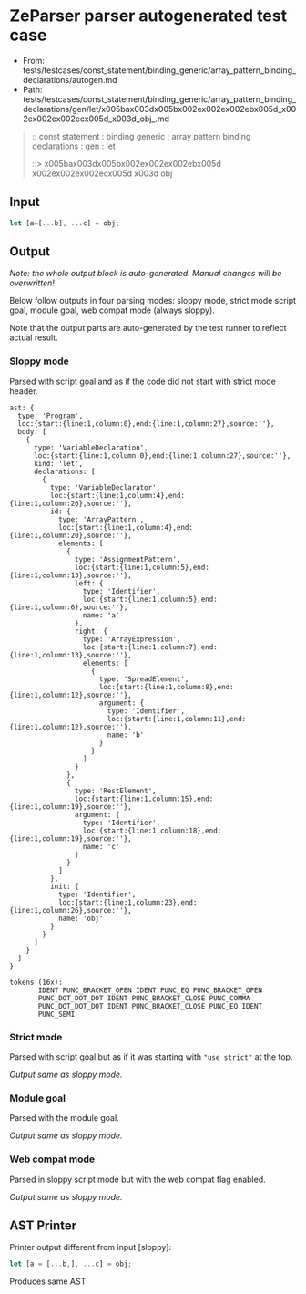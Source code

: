 # ZeParser parser autogenerated test case

- From: tests/testcases/const_statement/binding_generic/array_pattern_binding_declarations/autogen.md
- Path: tests/testcases/const_statement/binding_generic/array_pattern_binding_declarations/gen/let/x005bax003dx005bx002ex002ex002ebx005d_x002ex002ex002ecx005d_x003d_obj_.md

> :: const statement : binding generic : array pattern binding declarations : gen : let
>
> ::> x005bax003dx005bx002ex002ex002ebx005d x002ex002ex002ecx005d x003d obj

## Input


`````js
let [a=[...b], ...c] = obj;
`````

## Output

_Note: the whole output block is auto-generated. Manual changes will be overwritten!_

Below follow outputs in four parsing modes: sloppy mode, strict mode script goal, module goal, web compat mode (always sloppy).

Note that the output parts are auto-generated by the test runner to reflect actual result.

### Sloppy mode

Parsed with script goal and as if the code did not start with strict mode header.

`````
ast: {
  type: 'Program',
  loc:{start:{line:1,column:0},end:{line:1,column:27},source:''},
  body: [
    {
      type: 'VariableDeclaration',
      loc:{start:{line:1,column:0},end:{line:1,column:27},source:''},
      kind: 'let',
      declarations: [
        {
          type: 'VariableDeclarator',
          loc:{start:{line:1,column:4},end:{line:1,column:26},source:''},
          id: {
            type: 'ArrayPattern',
            loc:{start:{line:1,column:4},end:{line:1,column:20},source:''},
            elements: [
              {
                type: 'AssignmentPattern',
                loc:{start:{line:1,column:5},end:{line:1,column:13},source:''},
                left: {
                  type: 'Identifier',
                  loc:{start:{line:1,column:5},end:{line:1,column:6},source:''},
                  name: 'a'
                },
                right: {
                  type: 'ArrayExpression',
                  loc:{start:{line:1,column:7},end:{line:1,column:13},source:''},
                  elements: [
                    {
                      type: 'SpreadElement',
                      loc:{start:{line:1,column:8},end:{line:1,column:12},source:''},
                      argument: {
                        type: 'Identifier',
                        loc:{start:{line:1,column:11},end:{line:1,column:12},source:''},
                        name: 'b'
                      }
                    }
                  ]
                }
              },
              {
                type: 'RestElement',
                loc:{start:{line:1,column:15},end:{line:1,column:19},source:''},
                argument: {
                  type: 'Identifier',
                  loc:{start:{line:1,column:18},end:{line:1,column:19},source:''},
                  name: 'c'
                }
              }
            ]
          },
          init: {
            type: 'Identifier',
            loc:{start:{line:1,column:23},end:{line:1,column:26},source:''},
            name: 'obj'
          }
        }
      ]
    }
  ]
}

tokens (16x):
       IDENT PUNC_BRACKET_OPEN IDENT PUNC_EQ PUNC_BRACKET_OPEN
       PUNC_DOT_DOT_DOT IDENT PUNC_BRACKET_CLOSE PUNC_COMMA
       PUNC_DOT_DOT_DOT IDENT PUNC_BRACKET_CLOSE PUNC_EQ IDENT
       PUNC_SEMI
`````

### Strict mode

Parsed with script goal but as if it was starting with `"use strict"` at the top.

_Output same as sloppy mode._

### Module goal

Parsed with the module goal.

_Output same as sloppy mode._

### Web compat mode

Parsed in sloppy script mode but with the web compat flag enabled.

_Output same as sloppy mode._

## AST Printer

Printer output different from input [sloppy]:

````js
let [a = [...b,], ...c] = obj;
````

Produces same AST
